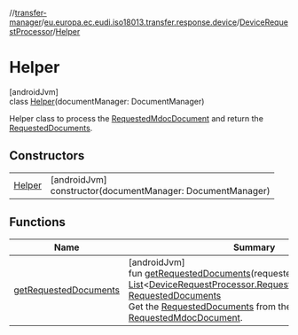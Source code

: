 //[transfer-manager](../../../../index.md)/[eu.europa.ec.eudi.iso18013.transfer.response.device](../../index.md)/[DeviceRequestProcessor](../index.md)/[Helper](index.md)

# Helper

[androidJvm]\
class [Helper](index.md)(documentManager: DocumentManager)

Helper class to process the [RequestedMdocDocument](../-requested-mdoc-document/index.md) and return the [RequestedDocuments](../../../eu.europa.ec.eudi.iso18013.transfer.response/-requested-documents/index.md).

## Constructors

| | |
|---|---|
| [Helper](-helper.md) | [androidJvm]<br>constructor(documentManager: DocumentManager) |

## Functions

| Name | Summary |
|---|---|
| [getRequestedDocuments](get-requested-documents.md) | [androidJvm]<br>fun [getRequestedDocuments](get-requested-documents.md)(requestedMdocDocuments: [List](https://kotlinlang.org/api/latest/jvm/stdlib/kotlin.collections/-list/index.html)&lt;[DeviceRequestProcessor.RequestedMdocDocument](../-requested-mdoc-document/index.md)&gt;): [RequestedDocuments](../../../eu.europa.ec.eudi.iso18013.transfer.response/-requested-documents/index.md)<br>Get the [RequestedDocuments](../../../eu.europa.ec.eudi.iso18013.transfer.response/-requested-documents/index.md) from the [RequestedMdocDocument](../-requested-mdoc-document/index.md). |
